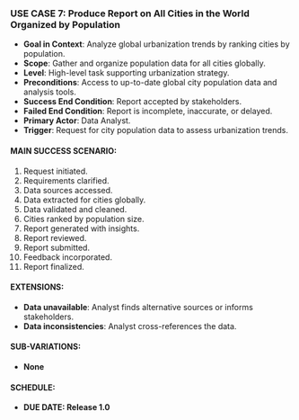 ### **USE CASE 7: Produce Report on All Cities in the World Organized by Population**

- **Goal in Context**: Analyze global urbanization trends by ranking cities by population.
- **Scope**: Gather and organize population data for all cities globally.
- **Level**: High-level task supporting urbanization strategy.
- **Preconditions**: Access to up-to-date global city population data and analysis tools.
- **Success End Condition**: Report accepted by stakeholders.
- **Failed End Condition**: Report is incomplete, inaccurate, or delayed.
- **Primary Actor**: Data Analyst.
- **Trigger**: Request for city population data to assess urbanization trends.

#### **MAIN SUCCESS SCENARIO**:
1. Request initiated.
2. Requirements clarified.
3. Data sources accessed.
4. Data extracted for cities globally.
5. Data validated and cleaned.
6. Cities ranked by population size.
7. Report generated with insights.
8. Report reviewed.
9. Report submitted.
10. Feedback incorporated.
11. Report finalized.

#### **EXTENSIONS**:
- **Data unavailable**: Analyst finds alternative sources or informs stakeholders.
- **Data inconsistencies**: Analyst cross-references the data.

#### **SUB-VARIATIONS**:
- **None**

#### **SCHEDULE**:
- **DUE DATE: Release 1.0**
